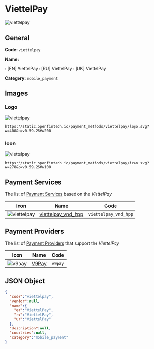 
# ViettelPay 
![viettelpay](https://static.openfintech.io/payment_methods/viettelpay/logo.svg?w=400&c=v0.59.26#w200)  

## General 
**Code:** `viettelpay` 
 
**Name:** 
 
:	[EN] ViettelPay 
:	[RU] ViettelPay 
:	[UK] ViettelPay 
 
**Category:** `mobile_payment` 
 

## Images 

### Logo 
![viettelpay](https://static.openfintech.io/payment_methods/viettelpay/logo.svg?w=400&c=v0.59.26#w200)  

```
https://static.openfintech.io/payment_methods/viettelpay/logo.svg?w=400&c=v0.59.26#w200
```  

### Icon 
![viettelpay](https://static.openfintech.io/payment_methods/viettelpay/icon.svg?w=278&c=v0.59.26#w100)  

```
https://static.openfintech.io/payment_methods/viettelpay/icon.svg?w=278&c=v0.59.26#w100
```  

## Payment Services 
 
The list of [Payment Services](/payment-services/) based on the _ViettelPay_ 

|Icon|Name|Code| 
|:---:|:---:|:---:| 
|![viettelpay](https://static.openfintech.io/payment_methods/viettelpay/icon.svg?w=278&c=v0.59.26#w100) |[viettelpay_vnd_hpp](/payment-services/viettelpay_vnd_hpp/)|`viettelpay_vnd_hpp`| 
 

## Payment Providers 
 
The list of [Payment Providers](/payment-providers/) that support the _ViettelPay_ 

|Icon|Name|Code| 
|:---:|:---:|:---:| 
|![v9pay](https://static.openfintech.io/payment_providers/v9pay/icon.png?w=278&c=v0.59.26#w100) |[V9Pay](/payment-providers/v9pay/)|`v9pay`| 
 

## JSON Object 

```json
{
  "code":"viettelpay",
  "vendor":null,
  "name":{
    "en":"ViettelPay",
    "ru":"ViettelPay",
    "uk":"ViettelPay"
  },
  "description":null,
  "countries":null,
  "category":"mobile_payment"
}
```  

